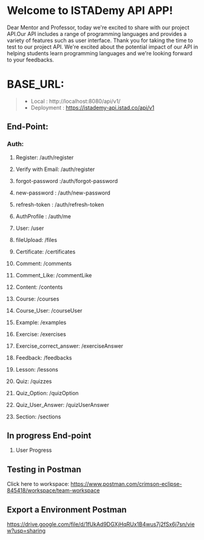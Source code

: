 # Welcome to ISTADemy API APP!

Dear Mentor and Professor, today we're excited to share with our project API.Our API includes a range of programming languages and provides a variety of features such as user interface. Thank you for taking the time to test to our project API. We're excited about the potential impact of our API in helping students learn programming languages and we're looking forward to your feedbacks.

# BASE_URL: 
>* Local : http://localhost:8080/api/v1/
>* Deployment : https://istademy-api.istad.co/api/v1

## End-Point:
### Auth:
1. Register: /auth/register
2. Verify with Email: /auth/register
3. forgot-password :/auth/forgot-password
4. new-password : /auth/new-password
5. refresh-token : /auth/refresh-token
6. AuthProfile : /auth/me

7. User: /user
8. fileUpload: /files
9. Certificate: /certificates
10. Comment: /comments
11. Comment_Like: /commentLike
12. Content: /contents
13. Course: /courses
14. Course_User: /courseUser
15. Example: /examples
16. Exercise: /exercises
17. Exercise_correct_answer: /exerciseAnswer
18. Feedback: /feedbacks
19. Lesson: /lessons
20. Quiz: /quizzes
21. Quiz_Option: /quizOption
22. Quiz_User_Answer: /quizUserAnswer
23. Section: /sections


## In progress End-point

1. User Progress

## Testing in Postman
Click here to workspace: https://www.postman.com/crimson-eclipse-845418/workspace/team-workspace

## Export a Environment Postman

https://drive.google.com/file/d/1fUkAd9DGXjHqRUx1B4wus7j2fSx6j7sn/view?usp=sharing
